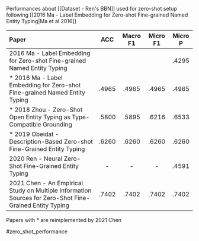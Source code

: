 Performances about [[Dataset - Ren's BBN]] used for zero-shot setup following [[2016 Ma - Label Embedding for Zero-shot Fine-grained Named Entity Typing|Ma et al 2016]]

| Paper                                                                    | ACC   | Macro F1 | Micro F1 | Micro P |
|:------------------------------------------------------------------------ |:-----:|:--------:|:--------:|:-------:|
| 2016 Ma - Label Embedding for Zero-shot Fine-grained Named Entity Typing |  |    |    | .4295   |
| * 2016 Ma - Label Embedding for Zero-shot Fine-grained Named Entity Typing | .4965 |  .4965   | .4965    | .4965   |
| * 2018 Zhou - Zero-Shot Open Entity Typing as Type-Compatible Grounding    | .5800 |  .5895   | .6216    | .6533   |
| * 2019 Obeidat - Description-Based Zero-shot Fine-Grained Entity Typing    | .6260 |  .6260   | .6260    | .6260   |
| 2020 Ren - Neural Zero-Shot Fine-Grained Entity Typing    | - | -   | -    | .4591   |
| 2021 Chen - An Empirical Study on Multiple Information Sources for Zero-Shot Fine-Grained Entity Typing    | .7402 |  .7402   | .7402    | .7402   |

Papers with * are reimplemented by 2021 Chen

#zero_shot_performance 